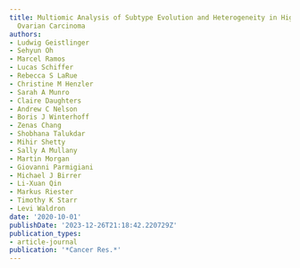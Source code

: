 ```yaml
---
title: Multiomic Analysis of Subtype Evolution and Heterogeneity in High-Grade Serous
  Ovarian Carcinoma
authors:
- Ludwig Geistlinger
- Sehyun Oh
- Marcel Ramos
- Lucas Schiffer
- Rebecca S LaRue
- Christine M Henzler
- Sarah A Munro
- Claire Daughters
- Andrew C Nelson
- Boris J Winterhoff
- Zenas Chang
- Shobhana Talukdar
- Mihir Shetty
- Sally A Mullany
- Martin Morgan
- Giovanni Parmigiani
- Michael J Birrer
- Li-Xuan Qin
- Markus Riester
- Timothy K Starr
- Levi Waldron
date: '2020-10-01'
publishDate: '2023-12-26T21:18:42.220729Z'
publication_types:
- article-journal
publication: '*Cancer Res.*'
---
```


